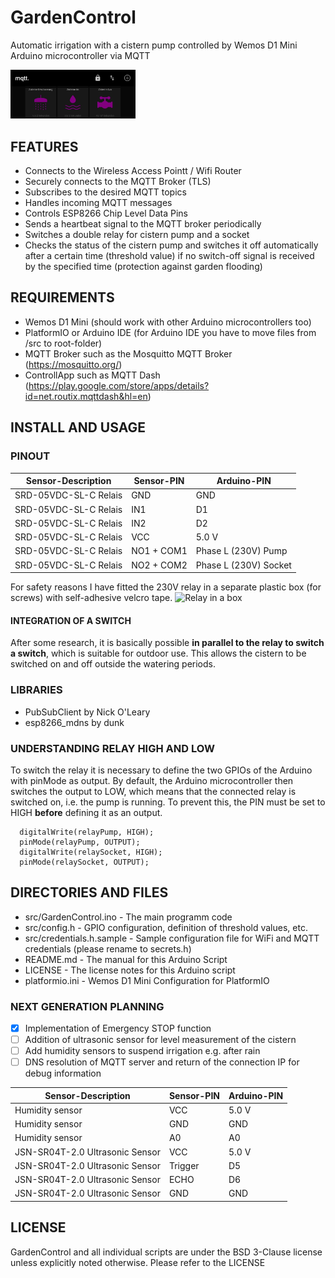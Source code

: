 # GardenControl

Automatic irrigation with a cistern pump controlled by Wemos D1 Mini Arduino microcontroller via MQTT

<img src="/images/mqttdash.jpg" alt="Screenshot of MQTTDash Control Panel" width="200"/>

## FEATURES

- Connects to the Wireless Access Pointt / Wifi Router
- Securely connects to the MQTT Broker (TLS)
- Subscribes to the desired MQTT topics
- Handles incoming MQTT messages
- Controls ESP8266 Chip Level Data Pins
- Sends a heartbeat signal to the MQTT broker periodically
- Switches a double relay for cistern pump and a socket
- Checks the status of the cistern pump and switches it off automatically after a certain time (threshold value) if no switch-off signal is received by the specified time (protection against garden flooding)

## REQUIREMENTS

- Wemos D1 Mini (should work with other Arduino microcontrollers too)
- PlatformIO or Arduino IDE (for Arduino IDE you have to move files from /src to root-folder)
- MQTT Broker such as the Mosquitto MQTT Broker (https://mosquitto.org/)
- ControllApp such as MQTT Dash (https://play.google.com/store/apps/details?id=net.routix.mqttdash&hl=en)

## INSTALL AND USAGE

### PINOUT

| Sensor-Description | Sensor-PIN | Arduino-PIN |
| --- | --- | --- |
| SRD-05VDC-SL-C Relais	| GND | GND |
| SRD-05VDC-SL-C Relais	| IN1	| D1 |
| SRD-05VDC-SL-C Relais	| IN2	| D2 |
| SRD-05VDC-SL-C Relais	| VCC	| 5.0 V |	
| SRD-05VDC-SL-C Relais	| NO1 + COM1 | Phase L (230V) Pump |
| SRD-05VDC-SL-C Relais	| NO2 + COM2 | Phase L (230V) Socket |

For safety reasons I have fitted the 230V relay in a separate plastic box (for screws) with self-adhesive velcro tape. 
<img src="/images/relay_in_box.jpg" alt="Relay in a box" width="200"/>

#### INTEGRATION OF A SWITCH

After some research, it is basically possible **in parallel to the relay to switch a switch**, which is suitable for outdoor use. This allows the cistern to be switched on and off outside the watering periods.

### LIBRARIES ###

- PubSubClient by Nick O'Leary
- esp8266_mdns by dunk

### UNDERSTANDING RELAY HIGH AND LOW

To switch the relay it is necessary to define the two GPIOs of the Arduino with pinMode as output.
By default, the Arduino microcontroller then switches the output to LOW, which means that the connected relay is switched on, i.e. the pump is running. To prevent this, the PIN must be set to HIGH **before** defining it as an output.
```
  digitalWrite(relayPump, HIGH);
  pinMode(relayPump, OUTPUT);
  digitalWrite(relaySocket, HIGH);
  pinMode(relaySocket, OUTPUT);
```

## DIRECTORIES AND FILES

- src/GardenControl.ino - The main programm code
- src/config.h - GPIO configuration, definition of threshold values, etc.
- src/credentials.h.sample - Sample configuration file for WiFi and MQTT credentials (please rename to secrets.h)
- README.md - The manual for this Arduino Script
- LICENSE - The license notes for this Arduino script
- platformio.ini - Wemos D1 Mini Configuration for PlatformIO

### NEXT GENERATION PLANNING

- [X] Implementation of Emergency STOP function
- [ ] Addition of ultrasonic sensor for level measurement of the cistern
- [ ] Add humidity sensors to suspend irrigation e.g. after rain
- [ ] DNS resolution of MQTT server and return of the connection IP for debug information

| Sensor-Description | Sensor-PIN | Arduino-PIN |
| --- | --- | --- |
| Humidity sensor | VCC	| 5.0 V	|
| Humidity sensor	| GND	| GND	|
| Humidity sensor	| A0	| A0	|
| JSN-SR04T-2.0 Ultrasonic Sensor	| VCC	| 5.0 V	|
| JSN-SR04T-2.0 Ultrasonic Sensor	| Trigger |	D5 |
| JSN-SR04T-2.0 Ultrasonic Sensor	| ECHO	| D6 |
| JSN-SR04T-2.0 Ultrasonic Sensor	| GND | GND |

## LICENSE

GardenControl and all individual scripts are under the BSD 3-Clause license unless explicitly noted otherwise. Please refer to the LICENSE
